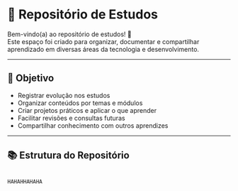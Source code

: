 # 🦆 Repositório de Estudos

Bem-vindo(a) ao repositório de estudos! 🚀  
Este espaço foi criado para organizar, documentar e compartilhar aprendizado em diversas áreas da tecnologia e desenvolvimento.

---

## 🎯 Objetivo

- Registrar evolução nos estudos
- Organizar conteúdos por temas e módulos
- Criar projetos práticos e aplicar o que aprender
- Facilitar revisões e consultas futuras
- Compartilhar conhecimento com outros aprendizes

---

## 📚 Estrutura do Repositório

```bash

HAHAHHAHAHA

